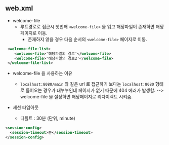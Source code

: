  ## web.xml

* welcome-file
  * 루트경로로 접근시 첫번째 `<welcome-file>` 을 읽고 해당파일이 존재하면 해당페이지로 이동.
    * 존재하지 않을 경우 다음 순서의 `<welcome-file>` 페이지로 이동.
```xml
 <welcome-file-list>
    <welcome-file>'해당파일의 경로'</welcome-file>
    <welcome-file>'해당파일의 경로2'</welcome-file>
 </welcome-file-list>
```
* welcome-file 을 사용하는 이유
  * `localhost:8080/main` 와 같은 url 로 접근하기 보다는 `localhost:8080` 형태로 들어오는 경우가 대부부인데
  페이지가 없기 때문에 404 에러가 발생함. --> welcome-file 을 설정하면 해당페이지로 리다이렉트 시켜줌.

* 세션 타임아웃
  * 디폴트 : 30분 (단위, minute) 
```xml
<session-config>
  <session-timeout>분</session-timeout>
</session-config>
```
